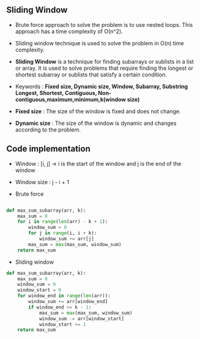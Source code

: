 ## Sliding Window

- Brute force approach to solve the problem is to use nested loops. This approach has a time complexity of O(n^2).
- Sliding window technique is used to solve the problem in O(n) time complexity.

- **Sliding Window** is a technique for finding subarrays or sublists in a list or array. It is used to solve problems that require finding the longest or shortest subarray or sublists that satisfy a certain condition.

- Keywords : **Fixed size, Dynamic size, Window, Subarray, Substring Longest, Shortest, Contiguous, Non-contiguous,maximum,minimum,k(window size)**

- **Fixed size** : The size of the window is fixed and does not change.
- **Dynamic size** : The size of the window is dynamic and changes according to the problem.

## Code implementation

- Window : [i, j] -> i is the start of the window and j is the end of the window
- Window size : j - i + 1

- Brute force
```python

def max_sum_subarray(arr, k):
    max_sum = 0
    for i in range(len(arr) - k + 1):
        window_sum = 0
        for j in range(i, i + k):
            window_sum += arr[j]
        max_sum = max(max_sum, window_sum)
    return max_sum
```

- Sliding window
```python
def max_sum_subarray(arr, k):
    max_sum = 0
    window_sum = 0
    window_start = 0
    for window_end in range(len(arr)):
        window_sum += arr[window_end]
        if window_end >= k - 1:
            max_sum = max(max_sum, window_sum)
            window_sum -= arr[window_start]
            window_start += 1
    return max_sum
```